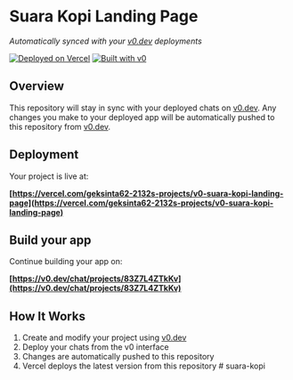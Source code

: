 # Suara Kopi Landing Page

*Automatically synced with your [v0.dev](https://v0.dev) deployments*

[![Deployed on Vercel](https://img.shields.io/badge/Deployed%20on-Vercel-black?style=for-the-badge&logo=vercel)](https://vercel.com/geksinta62-2132s-projects/v0-suara-kopi-landing-page)
[![Built with v0](https://img.shields.io/badge/Built%20with-v0.dev-black?style=for-the-badge)](https://v0.dev/chat/projects/83Z7L4ZTkKv)

## Overview

This repository will stay in sync with your deployed chats on [v0.dev](https://v0.dev).
Any changes you make to your deployed app will be automatically pushed to this repository from [v0.dev](https://v0.dev).

## Deployment

Your project is live at:

**[https://vercel.com/geksinta62-2132s-projects/v0-suara-kopi-landing-page](https://vercel.com/geksinta62-2132s-projects/v0-suara-kopi-landing-page)**

## Build your app

Continue building your app on:

**[https://v0.dev/chat/projects/83Z7L4ZTkKv](https://v0.dev/chat/projects/83Z7L4ZTkKv)**

## How It Works

1. Create and modify your project using [v0.dev](https://v0.dev)
2. Deploy your chats from the v0 interface
3. Changes are automatically pushed to this repository
4. Vercel deploys the latest version from this repository
#   s u a r a - k o p i  
 
